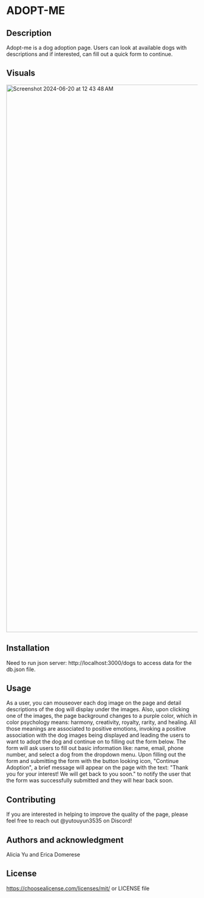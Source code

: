 # ADOPT-ME

## Description
Adopt-me is a dog adoption page. Users can look at available dogs with descriptions and if interested, can fill out a quick form to continue. 

## Visuals
<img width="1440" alt="Screenshot 2024-06-20 at 12 43 48 AM" src="https://github.com/Bunnypoison/Adopt-me1/assets/147768928/eb20843a-07bf-481a-ac60-810c48189bf7">

## Installation
Need to run json server: http://localhost:3000/dogs to access data for the db.json file. 

## Usage
As a user, you can mouseover each dog image on the page and detail descriptions of the dog will display under the images. Also, upon clicking one of the images, the page background changes to a purple color, which in color psychology means: harmony, creativity, royalty, rarity, and healing. All those meanings are associated to positive emotions, invoking a positive association with the dog images being displayed and leading the users to want to adopt the dog and continue on to filling out the form below. The form will ask users to fill out basic information like: name, email, phone number, and select a dog from the dropdown menu. Upon filling out the form and submitting the form with the button looking icon, "Continue Adoption", a brief message will appear on the page with the text: "Thank you for your interest! We will get back to you soon." to notify the user that the form was successfully submitted and they will hear back soon. 

## Contributing
If you are interested in helping to improve the quality of the page, please feel free to reach out @yutouyun3535 on Discord!

## Authors and acknowledgment
Alicia Yu and Erica Domerese

## License
https://choosealicense.com/licenses/mit/ or LICENSE file